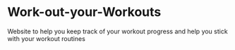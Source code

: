 # Work-out-your-Workouts
Website to help you keep track of your workout progress and help you stick with your workout routines
